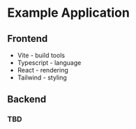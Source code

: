 # Example Application
## Frontend
- Vite - build tools
- Typescript - language
- React - rendering
- Tailwind - styling
## Backend
### TBD
